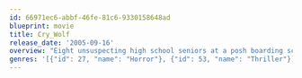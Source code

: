 ```yaml
---
id: 66971ec6-abbf-46fe-81c6-9330158648ad
blueprint: movie
title: Cry_Wolf
release_date: '2005-09-16'
overview: "Eight unsuspecting high school seniors at a posh boarding school, who delight themselves on playing games of lies, come face-to-face with terror and learn that nobody believes a liar - even when they're telling the truth."
genres: '[{"id": 27, "name": "Horror"}, {"id": 53, "name": "Thriller"}]'
---
```

